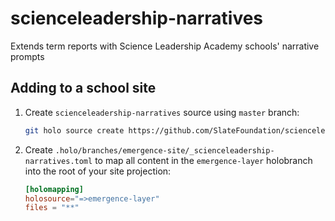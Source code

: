 # scienceleadership-narratives

Extends term reports with Science Leadership Academy schools' narrative prompts

## Adding to a school site

1. Create `scienceleadership-narratives` source using `master` branch:

    ```bash
    git holo source create https://github.com/SlateFoundation/scienceleadership-narratives --ref=master
    ```

1. Create `.holo/branches/emergence-site/_scienceleadership-narratives.toml` to map all content in the `emergence-layer` holobranch into the root of your site projection:

    ```toml
    [holomapping]
    holosource="=>emergence-layer"
    files = "**"
    ```
